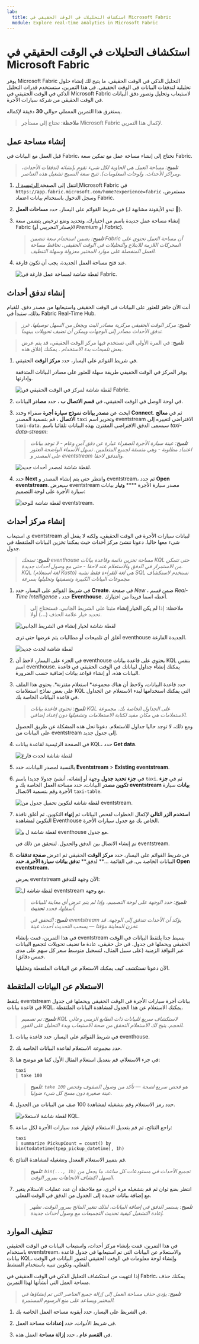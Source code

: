 ```yaml
---
lab:
  title: استكشاف التحليلات في الوقت الحقيقي في Microsoft Fabric
  module: Explore real-time analytics in Microsoft Fabric
---
```


# استكشاف التحليلات في الوقت الحقيقي في Microsoft Fabric

يوفر Microsoft Fabric التحليل الذكي في الوقت الحقيقي، ما يتيح لك إنشاء حلول تحليلية لتدفقات البيانات في الوقت الحقيقي. في هذا التمرين، ستستخدم قدرات التحليل الذكي في الوقت الحقيقي في Microsoft Fabric لاستيعاب وتحليل وتصور دفق البيانات في الوقت الحقيقي من شركة سيارات الأجرة.

يستغرق هذا التمرين المعملي حوالي **30** دقيقة لإكماله.

> **ملاحظة**: تحتاج إلى مستأجر [](https://learn.microsoft.com/fabric/get-started/fabric-trial) Microsoft Fabric لإكمال هذا التمرين.

## إنشاء مساحة عمل

قبل العمل مع البيانات في Fabric، تحتاج إلى إنشاء مساحة عمل مع تمكين سعة Fabric.

> _**تلميح**: مساحة العمل هي الحاوية لكل شيء تقوم بإنشائه (تدفقات الأحداث، ومراكز الأحداث، ولوحات المعلومات). تتيح سعة النسيج تشغيل هذه العناصر._

1. انتقل إلى الصفحة[ الرئيسية ل ](https://app.fabric.microsoft.com/home?experience=fabric)Microsoft Fabric في `https://app.fabric.microsoft.com/home?experience=fabric` مستعرض، وسجل الدخول باستخدام بيانات اعتماد Fabric.

1. في شريط القوائم على اليسار، حدد **مساحات العمل** (تبدو الأيقونة مشابهة لـ ).

1. إنشاء مساحة عمل جديدة باسم من اختيارك، وتحديد وضع ترخيص يتضمن سعة Fabric (*الإصدار التجريبي* أو *Premium* أو *Fabric*).

    > _**تلميح**: يضمن استخدام سعة تتضمن Fabric أن مساحة العمل تحتوي على المحركات اللازمة للابتلاع والتحليلات في الوقت الحقيقي. تحافظ مساحة العمل المنفصلة على موارد المختبر معزولة وسهلة التنظيف._

1. عند فتح مساحة العمل الجديدة، يجب أن تكون فارغة.

    ![لقطة شاشة لمساحة عمل فارغة في Fabric.](./images/new-workspace.png)

## إنشاء تدفق أحداث

أنت الآن جاهز للعثور على البيانات في الوقت الحقيقي واستيعابها من مصدر دفق. للقيام بذلك، ستبدأ في Fabric Real-Time Hub.

> _**تلميح**: مركز الوقت الحقيقي مركزية مصادر البث ويجعل من السهل توصيلها. غرز تدفق الأحداث مصادر إلى الوجهات ويمكن أن تضيف تحويلات بينهما._

> **تلميح**: في المرة الأولى التي تستخدم فيها مركز الوقت الحقيقي، قد يتم عرض بعض *تلميحات بدء الاستخدام* . يمكنك إغلاق هذه.

1. في شريط القوائم على اليسار، حدد **مركز الوقت** الحقيقي.

    يوفر المركز في الوقت الحقيقي طريقة سهلة للعثور على مصادر البيانات المتدفقة وإدارتها.

    ![لقطة شاشة لمركز في الوقت الحقيقي في Fabric.](./images/real-time-hub.png)

1. في لوحة الوصل في الوقت الحقيقي، في **قسم الاتصال ب** ، حدد **مصادر** البيانات.

1. ابحث عن **مصدر بيانات نموذج سيارة أجرة** صفراء وحدد **Connect**. ثم في **معالج الاتصال** ، قم بتسمية المصدر `taxi` وتحرير اسم eventstream الافتراضي لتغييره إلى `taxi-data`. سيسمى الدفق الافتراضي المقترن بهذه البيانات تلقائيا باسم *taxi-data-stream*:

    > _**تلميح**: عينة سيارة الأجرة الصفراء عبارة عن دفق آمن وعام - لا توجد بيانات اعتماد مطلوبة - وهي متسقة لجميع المتعلمين. تسهل الأسماء الواضحة العثور على المصدر و eventstream والتدفق لاحقا._

    ![لقطة شاشة لمصدر أحداث جديد.](./images/name-eventstream.png)

1. حدد **Next** وانتظر حتى يتم إنشاء المصدر و eventstream، ثم حدد **Open eventstream**. سيعرض eventstream مصدر سيارة الأجرة **** **وتيار** بيانات سيارة الأجرة على لوحة التصميم:

   ![لقطة شاشة للوحة eventstream.](./images/new-taxi-stream.png)

## إنشاء مركز أحداث

ي استيعاب eventstream لبيانات سيارات الأجرة في الوقت الحقيقي، ولكنه لا يفعل أي شيء معها حاليا. دعونا ننشئ مركز أحداث حيث يمكننا تخزين البيانات الملتقطة في جدول.

> _**تلميح**: تمنحك eventhouse مساحة تخزين دائمة وقاعدة بيانات KQL حتى تتمكن من الاستمرار في الدفق والاستعلام عنه لاحقا - حتى مع وصول أحداث جديدة. KQL (لغة استعلام Kusto) هي لغة للقراءة فقط تشبه SQL تستخدم لاستكشاف مجموعات البيانات الكبيرة وتصفيتها وتحليلها بسرعة_

1. في شريط القوائم على اليسار، حدد **Create**. في *صفحة New* ، ضمن *قسم Real-Time Intelligence* ، حدد **Eventhouse**. أعطه اسما فريدا من اختيارك.

    >**ملاحظة**: إذا **لم يكن الخيار إنشاء** مثبتا على الشريط الجانبي، فستحتاج إلى تحديد خيار علامة الحذف (**...**) أولا.

    ![لقطة شاشة لخيار إنشاء في الشريط الجانبي](./images/fabric-create.png)

    أغلق أي تلميحات أو مطالبات يتم عرضها حتى ترى eventhouse الجديدة الفارغة.

    ![لقطة شاشة لحدث جديد](./images/create-eventhouse.png)

1. في الجزء على اليسار، لاحظ أن eventhouse يحتوي على قاعدة بيانات KQL بنفس اسم eventhouse. يمكنك إنشاء جداول لبياناتك في الوقت الحقيقي في قاعدة البيانات هذه، أو إنشاء قواعد بيانات إضافية حسب الضرورة.

1. حدد قاعدة البيانات، ولاحظ أن هناك مجموعة* استعلام مقترنة*. يحتوي هذا الملف على بعض نماذج استعلامات KQL التي يمكنك استخدامها لبدء الاستعلام عن الجداول في قاعدة البيانات الخاصة بك.

    > _**تلميح**: تحتوي قاعدة بيانات KQL على الجداول الخاصة بك. مجموعة الاستعلامات هي مكان مفيد لكتابة الاستعلامات وتشغيلها دون إعداد إضافي._

    ومع ذلك، لا توجد حاليا جداول للاستعلام. دعونا نحل هذه المشكلة عن طريق الحصول على البيانات من eventstream إلى جدول جديد.

1. في الصفحة الرئيسية لقاعدة بيانات KQL، حدد **Get data**.

    ![لقطة شاشة لحدث فارغ](./images/fabric-empty-eventhouse.png)

1. بالنسبة لمصدر البيانات، حدد **Eventstream** > **Existing eventstream**.

1. في **جزء تحديد جدول** وجهة أو إنشائه، أنشئ جدولا جديدا باسم `taxi`. ثم في **جزء تكوين مصدر** البيانات، حدد مساحة العمل الخاصة بك و **eventstream بيانات** سيارة الأجرة وقم بتسمية الاتصال `taxi-table`.

   ![لقطة شاشة لتكوين تحميل جدول من eventstream.](./images/configure-destination.png)

1. **استخدم الزر التالي** لإكمال الخطوات لفحص البيانات ثم **إنهاء** التكوين. ثم أغلق نافذة التكوين لمشاهدة Eventhouse الخاص بك مع جدول سيارات الأجرة.

   ![لقطة شاشة ل و eventhouse مع جدول.](./images/eventhouse-with-table.png)

    تم إنشاء الاتصال بين الدفق والجدول. لنتحقق من ذلك في eventstream.

1. في شريط القوائم على اليسار، حدد **مركز الوقت** الحقيقي ثم اعرض **صفحة تدفقات** البيانات الخاصة بي. في القائمة ...** لدفق** **تدفق بيانات سيارة الأجرة، حدد **Open eventstream**.**

    يعرض eventstream الآن وجهة للتدفق:

   ![لقطة شاشة ل eventstream مع وجهة.](./images/eventstream-destination.png)

    > _**تلميح**: حدد الوجهة على لوحة التصميم، وإذا لم يتم عرض أي معاينة للبيانات أسفلها، فحدد **تحديث**._

    > _**تلميح**: التحقق في eventstream يؤكد أن الأحداث تتدفق إلى الوجهة. قد تخزن المعاينة مؤقتا — يسحب التحديث أحدث عينة._

    في هذا التمرين، قمت بإنشاء eventstream بسيط جدا يلتقط البيانات في الوقت الحقيقي ويحملها في جدول. في حل حقيقي، عادة ما تضيف تحويلات لتجميع البيانات عبر النوافذ الزمنية (على سبيل المثال، لتسجيل متوسط سعر كل سهم على مدى خمس دقائق).

    الآن دعونا نستكشف كيف يمكنك الاستعلام عن البيانات الملتقطة وتحليلها.

## الاستعلام عن البيانات الملتقطة

يلتقط eventstream بيانات أجرة سيارات الأجرة في الوقت الحقيقي ويحملها في جدول في قاعدة بيانات KQL. يمكنك الاستعلام عن هذا الجدول لمشاهدة البيانات الملتقطة.

> _**تلميح**: تم تصميم KQL لاستكشاف سريع للبيانات ذات الطابع الزمني وعالي الحجم. يتيح لك الاستعلام التحقق من صحة الاستيعاب وبدء التحليل على الفور._

1. في شريط القوائم على اليسار، حدد قاعدة بيانات eventhouse.

1. *حدد مجموعة* الاستعلام لقاعدة البيانات الخاصة بك.

1. في جزء الاستعلام، قم بتعديل استعلام المثال الأول كما هو موضح هنا:

    ```kql
    taxi
    | take 100
    ```

    > _**تلميح**: `take 100` هو فحص سريع لصحة — تأكد من وصول الصفوف وفحص عينة صغيرة دون مسح كل شيء ضوئيا._

1. حدد رمز الاستعلام وقم بتشغيله لمشاهدة 100 صف من البيانات من الجدول.

    ![لقطة شاشة لاستعلام KQL.](./images/kql-stock-query.png)

1. راجع النتائج، ثم قم بتعديل الاستعلام لإظهار عدد سيارات الأجرة لكل ساعة:

    ```kql
    taxi
    | summarize PickupCount = count() by bin(todatetime(tpep_pickup_datetime), 1h)
    ```

1. قم بتمييز الاستعلام المعدل وتشغيله لمشاهدة النتائج.

    > _**تلميح**: `bin(..., 1h)` تجميع الأحداث في مستودعات كل ساعة، ما يجعل من السهل اكتشاف الاتجاهات بمرور الوقت._

1. انتظر بضع ثوان ثم قم بتشغيله مرة أخرى، مع ملاحظة أن عدد عمليات الاستلام يتغير مع إضافة بيانات جديدة إلى الجدول من الدفق في الوقت الفعلي.

    > _**تلميح**: يستمر الدفق في إضافة البيانات، لذلك تتغير النتائج بمرور الوقت. تظهر إعادة التشغيل كيفية تحديث التجميعات مع وصول أحداث جديدة._

## تنظيف الموارد

في هذا التمرين، قمت بإنشاء مركز أحداث، واستيعاب البيانات في الوقت الحقيقي باستخدام eventstream، والاستعلام عن البيانات التي تم استيعابها في جدول قاعدة بيانات KQL، وإنشاء لوحة معلومات في الوقت الحقيقي لتصور البيانات في الوقت الفعلي، وتكوين تنبيه باستخدام المنشط.

إذا انتهيت من استكشاف التحليل الذكي في الوقت الحقيقي في Fabric، يمكنك حذف مساحة العمل التي أنشأتها لهذا التمرين.

> _**تلميح**: يؤدي حذف مساحة العمل إلى إزالة جميع العناصر التي تم إنشاؤها في المختبر ويساعد على منع الرسوم المستمرة._

1. في الشريط على اليسار، حدد أيقونة مساحة العمل الخاصة بك.

1. في شريط الأدوات، حدد **إعدادات** مساحة العمل.

1. في **القسم عام** ، حدد **إزالة مساحة** العمل هذه.
